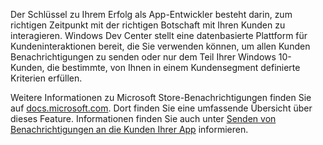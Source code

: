 ﻿Der Schlüssel zu Ihrem Erfolg als App-Entwickler besteht darin, zum richtigen Zeitpunkt mit der richtigen Botschaft mit Ihren Kunden zu interagieren. Windows Dev Center stellt eine datenbasierte Plattform für Kundeninteraktionen bereit, die Sie verwenden können, um allen Kunden Benachrichtigungen zu senden oder nur dem Teil Ihrer Windows 10-Kunden, die bestimmte, von Ihnen in einem Kundensegment definierte Kriterien erfüllen.

Weitere Informationen zu Microsoft Store-Benachrichtigungen finden Sie auf [docs.microsoft.com](https://docs.microsoft.com/windows/uwp/monetize/configure-your-app-to-receive-dev-center-notifications). Dort finden Sie eine umfassende Übersicht über dieses Feature. Informationen finden Sie auch unter [Senden von Benachrichtigungen an die Kunden Ihrer App](https://docs.microsoft.com/de-de/windows/uwp/publish/send-push-notifications-to-your-apps-customers) informieren.
